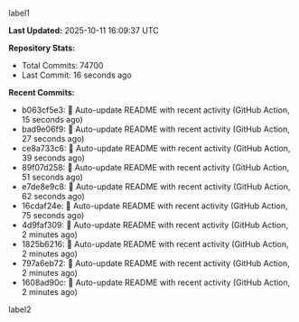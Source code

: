 
label1 
<!-- ACTIVITY_START -->
**Last Updated:** 2025-10-11 16:09:37 UTC

**Repository Stats:**
- Total Commits: 74700
- Last Commit: 16 seconds ago

**Recent Commits:**
- b063cf5e3: 🤖 Auto-update README with recent activity (GitHub Action, 15 seconds ago)
- bad9e06f9: 🤖 Auto-update README with recent activity (GitHub Action, 27 seconds ago)
- ce8a733c6: 🤖 Auto-update README with recent activity (GitHub Action, 39 seconds ago)
- 89f07d258: 🤖 Auto-update README with recent activity (GitHub Action, 51 seconds ago)
- e7de8e9c8: 🤖 Auto-update README with recent activity (GitHub Action, 62 seconds ago)
- 16cdaf24e: 🤖 Auto-update README with recent activity (GitHub Action, 75 seconds ago)
- 4d9faf309: 🤖 Auto-update README with recent activity (GitHub Action, 2 minutes ago)
- 1825b6216: 🤖 Auto-update README with recent activity (GitHub Action, 2 minutes ago)
- 797a6eb72: 🤖 Auto-update README with recent activity (GitHub Action, 2 minutes ago)
- 1608ad90c: 🤖 Auto-update README with recent activity (GitHub Action, 2 minutes ago)
<!-- ACTIVITY_END -->

label2

